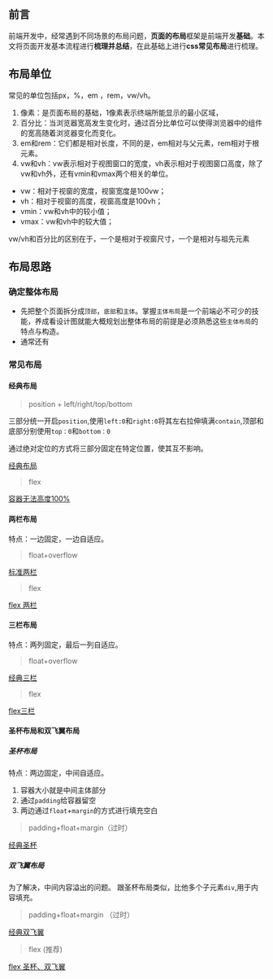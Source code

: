## 前言
前端开发中，经常遇到不同场景的布局问题，**页面的布局**框架是前端开发**基础**。本文将页面开发基本流程进行**梳理并总结**，在此基础上进行**css常见布局**进行梳理。


## 布局单位
常见的单位包括px，%，em ，rem，vw/vh。
1. 像素：是页面布局的基础，1像素表示终端所能显示的最小区域，
2. 百分比：当浏览器宽高发生变化时，通过百分比单位可以使得浏览器中的组件的宽高随着浏览器变化而变化。
3. em和rem：它们都是相对长度，不同的是，em相对与父元素，rem相对于根元素。
4. vw和vh：vw表示相对于视图窗口的宽度，vh表示相对于视图窗口高度，除了vw和vh外，还有vmin和vmax两个相关的单位。

-   vw：相对于视窗的宽度，视窗宽度是100vw；
-   vh：相对于视窗的高度，视窗高度是100vh；
-   vmin：vw和vh中的较小值；
-   vmax：vw和vh中的较大值；

  vw/vh和百分比的区别在于，一个是相对于视窗尺寸，一个是相对与祖先元素




## 布局思路
### 确定整体布局
* 先把整个页面拆分成`顶部`，`底部`和`主体`。掌握`主体布局`是一个前端必不可少的技能，养成看设计图就能大概规划出整体布局的前提是必须熟悉这些`主体布局`的特点与构造。
* 通常还有






### 常见布局
#### 经典布局
>position + left/right/top/bottom

三部分统一开启`position`,使用`left:0`和`right:0`将其左右拉伸填满`contain`,顶部和底部分别使用`top：0`和`bottom：0`

通过绝对定位的方式将三部分固定在特定位置，使其互不影响。



[ 经典布局](https://codepen.io/sumuyzzz/pen/QWQryqd)


>flex



[容器无法高度100%](https://codepen.io/sumuyzzz/pen/ZEroWbq)


#### 两栏布局
特点：一边固定，一边自适应。

>float+overflow



[标准两栏](https://codepen.io/sumuyzzz/pen/MWQGyaq)

>flex

[flex 两栏](https://codepen.io/sumuyzzz/pen/qBpeQvg)

#### 三栏布局
特点：两列固定，最后一列自适应。

>float+overflow

[经典三栏](https://codepen.io/sumuyzzz/pen/yLveqYK?editors=1100)

>flex

[flex三栏](https://codepen.io/sumuyzzz/pen/qBpeNyg)

#### 圣杯布局和双飞翼布局
##### 圣杯布局
特点：两边固定，中间自适应。
1. 容器大小就是中间主体部分
2. 通过`padding`给容器留空
3. 两边通过`float`+`margin`的方式进行填充空白


>padding+float+margin（过时）

[经典圣杯](https://codepen.io/sumuyzzz/pen/ExoqyZE)


##### 双飞翼布局
为了解决，中间内容溢出的问题。
跟圣杯布局类似，比他多个子元素`div`,用于内容填充。


>padding+float+margin （过时）

[经典双飞翼](https://codepen.io/sumuyzzz/pen/wvpLYdO)


>flex  (推荐)

[flex 圣杯、双飞翼](https://codepen.io/sumuyzzz/pen/BaJvvKX)








